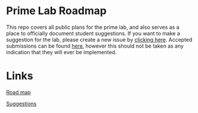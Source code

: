 # Prime Lab Roadmap

This repo covers all public plans for the prime lab, and also serves as a place to officially document student suggestions. If you want to make a suggestion for the lab, please create a new issue by [clicking here](https://github.com/theprimelab/roadmap/issues/new). Accepted submissions can be found [here](submissions.md), however this should not be taken as any indication that they will ever be implemented.

# Links

[Road map](roadmap.md)

[Suggestions](suggestions.md)
